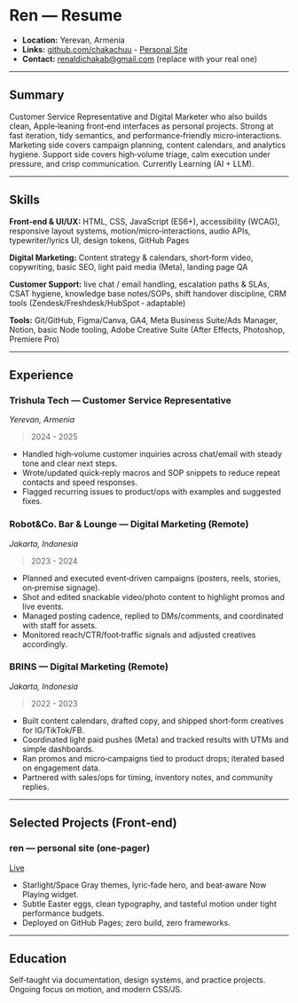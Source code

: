 # Ren — Resume

- **Location:** Yerevan, Armenia
- **Links:** [github.com/chakachuu](https://github.com/chakachuu) - [Personal Site](https://chakachuu.github.io/ren/)
- **Contact:** [renaldichakab@gmail.com](mailto:renaldichakab@gmail.com) (replace with your real one)

---

## Summary

Customer Service Representative and Digital Marketer who also builds clean, Apple‑leaning front‑end interfaces as personal projects. Strong at fast iteration, tidy semantics, and performance‑friendly micro‑interactions. Marketing side covers campaign planning, content calendars, and analytics hygiene. Support side covers high‑volume triage, calm execution under pressure, and crisp communication. Currently Learning (AI + LLM).

---

## Skills

**Front‑end & UI/UX:** HTML, CSS, JavaScript (ES6+), accessibility (WCAG), responsive layout systems, motion/micro‑interactions, audio APIs, typewriter/lyrics UI, design tokens, GitHub Pages

**Digital Marketing:** Content strategy & calendars, short‑form video, copywriting, basic SEO, light paid media (Meta), landing page QA

**Customer Support:** live chat / email handling, escalation paths & SLAs, CSAT hygiene, knowledge base notes/SOPs, shift handover discipline, CRM tools (Zendesk/Freshdesk/HubSpot ‑ adaptable)

**Tools:** Git/GitHub, Figma/Canva, GA4, Meta Business Suite/Ads Manager, Notion, basic Node tooling, Adobe Creative Suite (After Effects, Photoshop, Premiere Pro)

---

## Experience

### Trishula Tech — Customer Service Representative
*Yerevan, Armenia*
> 2024 - 2025

* Handled high‑volume customer inquiries across chat/email with steady tone and clear next steps.
* Wrote/updated quick‑reply macros and SOP snippets to reduce repeat contacts and speed responses.
* Flagged recurring issues to product/ops with examples and suggested fixes.

### Robot\&Co. Bar & Lounge — Digital Marketing (Remote)
*Jakarta, Indonesia*
> 2023 - 2024

* Planned and executed event‑driven campaigns (posters, reels, stories, on‑premise signage).
* Shot and edited snackable video/photo content to highlight promos and live events.
* Managed posting cadence, replied to DMs/comments, and coordinated with staff for assets.
* Monitored reach/CTR/foot‑traffic signals and adjusted creatives accordingly.

### BRINS — Digital Marketing (Remote)
*Jakarta, Indonesia*
> 2022 - 2023

* Built content calendars, drafted copy, and shipped short‑form creatives for IG/TikTok/FB.
* Coordinated light paid pushes (Meta) and tracked results with UTMs and simple dashboards.
* Ran promos and micro‑campaigns tied to product drops; iterated based on engagement data.
* Partnered with sales/ops for timing, inventory notes, and community replies.
---

## Selected Projects (Front‑end)

### ren — personal site (one‑pager)

[Live](https://chakachuu.github.io/ren/)

* Starlight/Space Gray themes, lyric‑fade hero, and beat‑aware Now Playing widget.
* Subtle Easter eggs, clean typography, and tasteful motion under tight performance budgets.
* Deployed on GitHub Pages; zero build, zero frameworks.

---

## Education

Self‑taught via documentation, design systems, and practice projects. Ongoing focus on motion, and modern CSS/JS.
